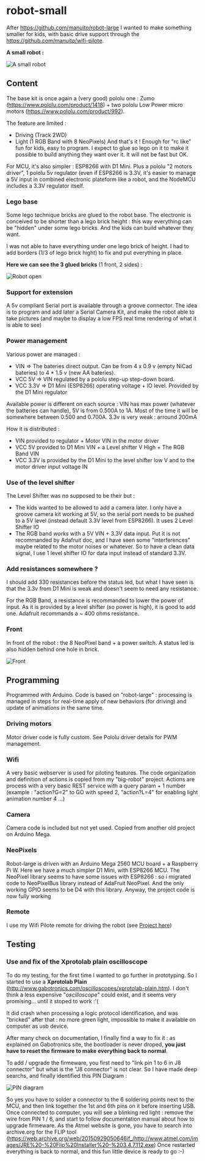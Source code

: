 # robot-small 

After https://github.com/manuito/robot-large I wanted to make something smaller for kids, with basic drive support through the https://github.com/manuito/wifi-pilote.

**A small robot :**

![A small robot](docs/run.png?raw=true "A small robot")

## Content

The base kit is once again a (very good) pololu one : Zumo (https://www.pololu.com/product/1418) + two pololu Low Power micro motors (https://www.pololu.com/product/992). 

The feature are limited :
* Driving (Track 2WD)
* Light (1 RGB Band with 8 NeoPixels)
And that's it ! Enough for "rc like" fun for kids, easy to program. I expect to glue so lego on it to make it possible to build anything they want over it. It will not be fast but OK.

For MCU, it's also simpler : ESP8266 with D1 Mini. Plus a pololu "2 motors driver", 1 pololu 5v regulator (even if ESP8266 is 3.3V, it's easier to manage a 5V input in combined electronic plateform like a robot, and the NodeMCU includes a 3.3V regulator itself. 

### Lego base

Some lego technique bricks are glued to the robot base. The electronic is conceived to be shorter than a lego brick height : this way everything can be "hidden" under some lego bricks. And the kids can build whatever they want.

I was not able to have everything under one lego brick of height. I had to add borders (1/3 of lego brick hight) to fix and put everything in place.

**Here we can see the 3 glued bricks** (1 front, 2 sides) :

![Robot open](docs/open.png?raw=true "Robot open")

### Support for extension

A 5v compliant Serial port is available through a groove connector. The idea is to program and add later a Serial Camera Kit, and make the robot able to take pictures (and maybe to display a low FPS real time rendering of what it is able to see)

### Power management

Various power are managed :
* VIN => The bateries direct output. Can be from 4 x 0.9 v (empty NiCad bateries) to 4 * 1.5 v (new AA bateries).
* VCC 5V => VIN regulated by a pololu step-up step-down board.
* VCC 3.3V => D1 Mini (ESP8266) operating voltage + IO level. Provided by the D1 Mini regulator

Available power is different on each source : VIN has max power (whatever the batteries can handle), 5V is from 0.500A to 1A. Most of the time it will be somewhere between 0.500 and 0.700A. 3.3v is very weak : arround 200mA

How it is distributed :
* VIN provided to regulator + Motor VIN in the motor driver
* VCC 5V provided to D1 Mini VIN + a Level shifter V High + The RGB Band VIN
* VCC 3.3V is provided by the D1 Mini to the level shifter low V and to the motor driver input voltage IN 

### Use of the level shifter

The Level Shifter was no supposed to be their but :
* The kids wanted to be allowed to add a camera later. I only have a groove camera kit working at 5V, so the serial port needs to be pushed to a 5V level (instead default 3.3V level from ESP8266). It uses 2 Level Shifter IO
* The RGB band *works* with a 5V VIN + 3.3V data input. Put it is not recommanded by Adafruit doc, and I have seen some "interferences" maybe related to the motor noises or whatever. So to have a clean data signal, I use 1 level shifter IO for data input instead of standard 3.3V.

### Add resistances somewhere ?

I should add 330 resistances before the status led, but what I have seen is that the 3.3v from D1 Mini is weak and doesn't seem to need any resistance.  

For the RGB Band, a resistance is recommanded to lower the power of input. As it is provided by a level shifter (so power is high), it is good to add one. Adafruit recommands a ~ 400 ohms resistance.

### Front 

In front of the robot : the 8 NeoPixel band + a power switch. A status led is also hidden behind one hole in brick.

![Front](docs/front.png?raw=true "Front")

## Programming

Programmed with Arduino. Code is based on "robot-large" : processing is managed in steps for real-time apply of new behaviors (for driving) and update of animations in the same time.

### Driving motors

Motor driver code is fully custom. See Pololu driver details for PWM management.

### Wifi

A very basic webserver is used for piloting features. The code organization and definition of actions is copied from my "big-robot" project. Actions are process with a very basic REST service with a query param + 1 number (example : "action?G=2" to GO with speed 2, "action?L=4" for enabling light animation number 4 ...)

### Camera

Camera code is included but not yet used. Copied from another old project on Arduino Mega.

### NeoPixels

Robot-large is driven with an Arduino Mega 2560 MCU board + a Raspberry Pi W. Here we have a much simpler D1 Mini, with ESP8266 MCU. The NeoPixel library seems to have some issues with ESP8266 : so i migrated code to NeoPixelBus library instead of AdaFruit NeoPixel. And the only working GPIO seems to be D4 with this library. Anyway, the project code is now fully working

### Remote

I use my Wifi Pilote remote for driving the robot (see [Project here](https://github.com/manuito/wifi-pilote))

## Testing

### Use and fix of the Xprotolab plain oscilloscope 

To do my testing, for the first time I wanted to go further in prototyping. So I started to use a **Xprotolab Plain** (http://www.gabotronics.com/oscilloscopes/xprotolab-plain.htm). I don't think a less expensive "*oscilloscope*" could exist, and it seems very promising... until it stoped to work :'( 

It did crash when processing a logic protocol identification, and was "bricked" after that : no more green light, impossible to make it available on computer as usb device.

After many check on documentation, I finally find a way to fix it : as explained on Gabotronics site, the bootloader is never droped, **you just have to reset the firmware to make everything back to normal**.

To add / upgrade the firmeware, you first need to "link pin 1 to 6 in J8 connector" but what is the "J8 connector" is not clear. So I have made deep searchs, and finally identified this PIN Diagram : 

![PIN diagram](docs/xprotolab%20plain%20io%20-%20fix.png?raw=true "PIN diagram")

So yes you have to solder a connector to the 6 soldering points next to the MCU, and then link together the 1st and 6th pins on it before inserting USB. Once connected to computer, you will see a blinking red light : remove the wire from PIN 1 / 6, and start to follow documentation manual about how to upgrade firmeware. As the Atmel website is gone, you have to search into archive.org for the FLIP tool (https://web.archive.org/web/20150929050646if_/http://www.atmel.com/images/JRE%20-%20Flip%20Installer%20-%203.4.7.112.exe) Once restarted everything is back to normal, and this fun little device is ready to go :-)

